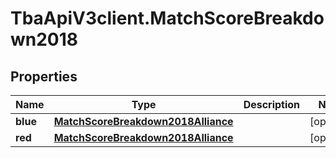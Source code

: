 # TbaApiV3client.MatchScoreBreakdown2018

## Properties

Name | Type | Description | Notes
------------ | ------------- | ------------- | -------------
**blue** | [**MatchScoreBreakdown2018Alliance**](MatchScoreBreakdown2018Alliance.md) |  | [optional] 
**red** | [**MatchScoreBreakdown2018Alliance**](MatchScoreBreakdown2018Alliance.md) |  | [optional] 


